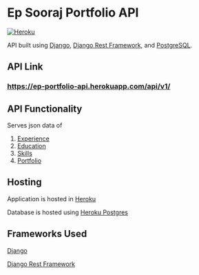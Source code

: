 # Ep Sooraj Portfolio API

[![Heroku](http://heroku-badge.herokuapp.com/?app=ep-portfolio-api&style=flat)]()

API built using [Django](https://www.djangoproject.com/), [Django Rest Framework](https://www.django-rest-framework.org/), and [PostgreSQL](https://www.postgresql.org/).

## API Link

### https://ep-portfolio-api.herokuapp.com/api/v1/

## API Functionality

Serves json data of
  1. [Experience](https://ep-portfolio-api.herokuapp.com/api/v1/experience/)
  2. [Education](https://ep-portfolio-api.herokuapp.com/api/v1/education/)
  3. [Skills](https://ep-portfolio-api.herokuapp.com/api/v1/skill/)
  4. [Portfolio](https://ep-portfolio-api.herokuapp.com/api/v1/portfolio/)

## Hosting

Application is hosted in [Heroku](https://heroku.com/)

Database is hosted using [Heroku Postgres](https://www.heroku.com/postgres)

## Frameworks Used

[Django](https://www.djangoproject.com/)

[Django Rest Framework](https://www.django-rest-framework.org/)
